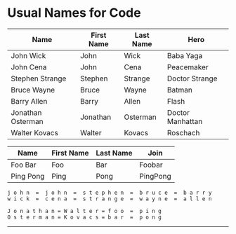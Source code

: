 # Usual Names for Code

| Name              | First Name | Last Name | Hero             |
| ----------------- | ---------- | --------- | ---------------- |
| John Wick         | John       | Wick      | Baba Yaga        |
| John Cena         | John       | Cena      | Peacemaker       |
| Stephen Strange   | Stephen    | Strange   | Doctor Strange   |
| Bruce Wayne       | Bruce      | Wayne     | Batman           |
| Barry Allen       | Barry      | Allen     | Flash            |
| Jonathan Osterman | Jonathan   | Osterman  | Doctor Manhattan |
| Walter Kovacs     | Walter     | Kovacs    | Roschach         |

| Name      | First Name | Last Name | Join     |
| --------- | ---------- | --------- | -------- |
| Foo Bar   | Foo        | Bar       | Foobar   |
| Ping Pong | Ping       | Pong      | PingPong |

```
j o h n  =  j o h n  =  s t e p h e n  =  b r u c e  =  b a r r y
w i c k  =  c e n a  =  s t r a n g e  =  w a y n e  =  a l l e n

J o n a t h a n = W a l t e r = f o o  =  p i n g
O s t e r m a n = K o v a c s = b a r  =  p o n g
```

---
